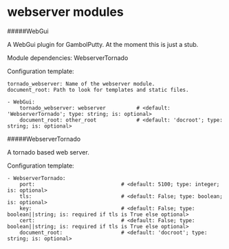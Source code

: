 webserver modules
==========
#####WebGui

A WebGui plugin for GambolPutty. At the moment this is just a stub.

Module dependencies:    WebserverTornado

Configuration template:

    tornado_webserver: Name of the webserver module.
    document_root: Path to look for templates and static files.

    - WebGui:
        tornado_webserver: webserver          # <default: 'WebserverTornado'; type: string; is: optional>
        document_root: other_root             # <default: 'docroot'; type: string; is: optional>


#####WebserverTornado

A tornado based web server.

Configuration template:

    - WebserverTornado:
        port:                            # <default: 5100; type: integer; is: optional>
        tls:                             # <default: False; type: boolean; is: optional>
        key:                             # <default: False; type: boolean||string; is: required if tls is True else optional>
        cert:                            # <default: False; type: boolean||string; is: required if tls is True else optional>
        document_root:                   # <default: 'docroot'; type: string; is: optional>